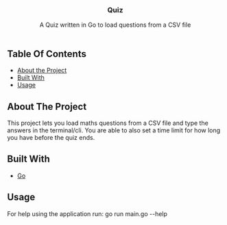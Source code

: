 
<br/>
<p align="center">
  <h3 align="center">Quiz</h3>

  <p align="center">
    A Quiz written in Go to load questions from a CSV file
    <br/>
    <br/>
  </p>
</p>



## Table Of Contents

* [About the Project](#about-the-project)
* [Built With](#built-with)
* [Usage](#usage)

## About The Project

This project lets you load maths questions from a CSV file and type the answers in the terminal/cli. You are able to also set a time limit for how long you have before the quiz ends.

## Built With



* [Go](https://go.dev/)

## Usage

For help using the application run:
go run main.go --help

